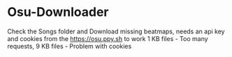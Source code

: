 # Osu-Downloader
Check the Songs folder and Download missing beatmaps, needs an api key and cookies from the https://osu.ppy.sh to work
1 KB files - Too many requests, 9 KB files - Problem with cookies
